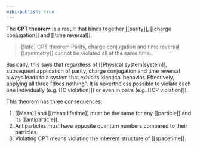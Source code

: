 ```yaml
---
wiki-publish: true
---
```

The **CPT theorem** is a result that binds together [[parity]], [[charge conjugation]] and [[time reversal]].

> [!info] CPT theorem
> Parity, charge conjugation and time reversal [[symmetry]] cannot be violated all at the same time.

Basically, this says that regardless of [[Physical system|system]], subsequent application of parity, charge conjugation and time reversal always leads to a system that exhibits identical behavior. Effectively, applying all three "does nothing". It is nevertheless possible to violate each one individually (e.g. [[C violation]]) or even in pairs (e.g. [[CP violation]]).

This theorem has three consequences:
1. [[Mass]] and [[mean lifetime]] must be the same for any [[particle]] and its [[antiparticle]].
2. Antiparticles must have opposite quantum numbers compared to their particles.
3. Violating CPT means violating the inherent structure of [[spacetime]].